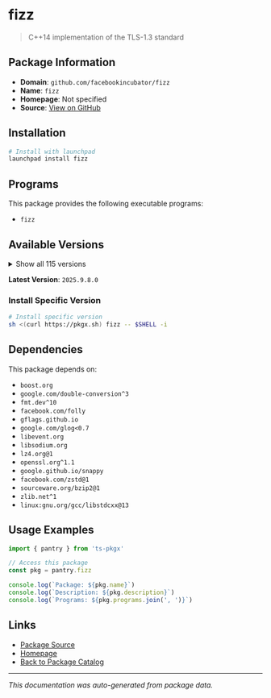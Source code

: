 # fizz

> C++14 implementation of the TLS-1.3 standard

## Package Information

- **Domain**: `github.com/facebookincubator/fizz`
- **Name**: `fizz`
- **Homepage**: Not specified
- **Source**: [View on GitHub](https://github.com/pkgxdev/pantry/tree/main/projects/github.com/facebookincubator/fizz/package.yml)

## Installation

```bash
# Install with launchpad
launchpad install fizz
```

## Programs

This package provides the following executable programs:

- `fizz`

## Available Versions

<details>
<summary>Show all 115 versions</summary>

- `2025.9.8.0`, `2025.9.1.0`, `2025.8.4.0`, `2025.8.25.0`, `2025.8.18.0`
- `2025.8.11.0`, `2025.7.7.0`, `2025.7.28.0`, `2025.7.21.0`, `2025.7.14.0`
- `2025.6.9.0`, `2025.6.30.0`, `2025.6.23.0`, `2025.6.2.0`, `2025.6.16.0`
- `2025.5.5.0`, `2025.5.26.0`, `2025.5.19.0`, `2025.5.12.0`, `2025.4.7.0`
- `2025.4.28.0`, `2025.4.21.0`, `2025.4.14.0`, `2025.3.31.0`, `2025.3.3.0`
- `2025.3.24.0`, `2025.3.17.0`, `2025.3.10.0`, `2025.2.3.0`, `2025.2.17.0`
- `2025.2.10.0`, `2025.1.6.0`, `2025.1.27.0`, `2025.1.20.0`, `2025.1.13.0`
- `2024.9.30.0`, `2024.9.23.0`, `2024.9.2.0`, `2024.9.16.0`, `2024.8.5.0`
- `2024.8.26.0`, `2024.8.19.0`, `2024.8.12.0`, `2024.7.8.0`, `2024.7.29.0`
- `2024.7.22.0`, `2024.7.15.0`, `2024.7.1.0`, `2024.6.24.0`, `2024.6.17.0`
- `2024.6.10.0`, `2024.5.27.0`, `2024.5.20.0`, `2024.5.13.0`, `2024.4.8.0`
- `2024.4.29.0`, `2024.4.22.0`, `2024.4.15.0`, `2024.4.1.0`, `2024.3.4.0`
- `2024.3.25.0`, `2024.3.18.0`, `2024.3.11.0`, `2024.2.5.0`, `2024.2.26.0`
- `2024.2.19.0`, `2024.2.12.0`, `2024.12.9.0`, `2024.12.30.0`, `2024.12.23.0`
- `2024.12.2.0`, `2024.12.16.0`, `2024.11.4.0`, `2024.11.25.0`, `2024.11.18.0`
- `2024.11.11.0`, `2024.10.7.0`, `2024.10.28.0`, `2024.10.21.0`, `2024.10.14.0`
- `2024.1.8.0`, `2024.1.29.0`, `2024.1.22.0`, `2024.1.15.0`, `2024.1.1.0`
- `2023.9.4.0`, `2023.9.25.0`, `2023.9.18.0`, `2023.9.11.0`, `2023.8.28.0`
- `2023.8.14.0`, `2023.7.3.0`, `2023.7.24.0`, `2023.7.17.0`, `2023.7.10.0`
- `2023.6.8.0`, `2023.6.26.0`, `2023.6.19.0`, `2023.5.8.0`, `2023.5.22.0`
- `2023.5.15.0`, `2023.5.1.0`, `2023.12.4.0`, `2023.12.25.0`, `2023.12.18.0`
- `2023.12.11.0`, `2023.11.6.0`, `2023.11.27.0`, `2023.11.20.0`, `2023.11.13.0`
- `2023.10.9.0`, `2023.10.30.0`, `2023.10.23.0`, `2023.10.2.0`, `2023.10.16.0`

</details>

**Latest Version**: `2025.9.8.0`

### Install Specific Version

```bash
# Install specific version
sh <(curl https://pkgx.sh) fizz -- $SHELL -i
```

## Dependencies

This package depends on:

- `boost.org`
- `google.com/double-conversion^3`
- `fmt.dev^10`
- `facebook.com/folly`
- `gflags.github.io`
- `google.com/glog<0.7`
- `libevent.org`
- `libsodium.org`
- `lz4.org@1`
- `openssl.org^1.1`
- `google.github.io/snappy`
- `facebook.com/zstd@1`
- `sourceware.org/bzip2@1`
- `zlib.net^1`
- `linux:gnu.org/gcc/libstdcxx@13`

## Usage Examples

```typescript
import { pantry } from 'ts-pkgx'

// Access this package
const pkg = pantry.fizz

console.log(`Package: ${pkg.name}`)
console.log(`Description: ${pkg.description}`)
console.log(`Programs: ${pkg.programs.join(', ')}`)
```

## Links

- [Package Source](https://github.com/pkgxdev/pantry/tree/main/projects/github.com/facebookincubator/fizz/package.yml)
- [Homepage](#)
- [Back to Package Catalog](../../../package-catalog.md)

---

*This documentation was auto-generated from package data.*
